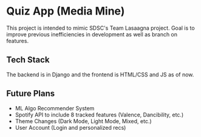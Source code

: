 # Quiz App (Media Mine)
This project is intended to mimic SDSC's Team Lasaagna project. Goal is to improve previous inefficiencies in development as well as branch on features.

## Tech Stack
The backend is in Django and the frontend is HTML/CSS and JS as of now.

## Future Plans
- ML Algo Recommender System
- Spotify API to include 8 tracked features (Valence, Dancibility, etc.)
- Theme Changes (Dark Mode, Light Mode, Mixed, etc.)
- User Account (Login and personalized recs)
